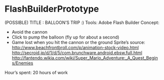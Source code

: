 FlashBuilderPrototype
=====================

(POSSIBLE) TITLE : BALLOON’S TRIP :)
Tools: Adobe Flash Builder
Concept:
-	Avoid the cannon
-	Click to pump the balloon (fly up for about a second)
-	Game lost when you hit the cannon or the ground
Sprite’s source:
http://www.beachfrontbroll.com/p/animation-stock-video.html
http://secroid.jp/d/1/d/5/com.brunchware.android.ebsw.full.html
http://fantendo.wikia.com/wiki/Super_Mario_Adventure:_A_Quest_Begins/Enemies

Hour’s spent: 20 hours of work
